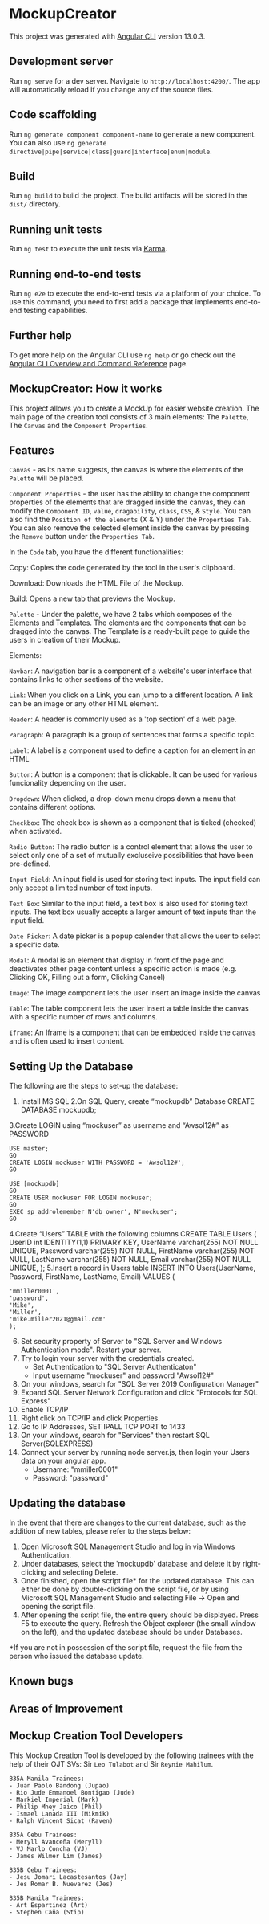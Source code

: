 # MockupCreator

This project was generated with [Angular CLI](https://github.com/angular/angular-cli) version 13.0.3.

## Development server

Run `ng serve` for a dev server. Navigate to `http://localhost:4200/`. The app will automatically reload if you change any of the source files.

## Code scaffolding

Run `ng generate component component-name` to generate a new component. You can also use `ng generate directive|pipe|service|class|guard|interface|enum|module`.

## Build

Run `ng build` to build the project. The build artifacts will be stored in the `dist/` directory.

## Running unit tests

Run `ng test` to execute the unit tests via [Karma](https://karma-runner.github.io).

## Running end-to-end tests

Run `ng e2e` to execute the end-to-end tests via a platform of your choice. To use this command, you need to first add a package that implements end-to-end testing capabilities.

## Further help

To get more help on the Angular CLI use `ng help` or go check out the [Angular CLI Overview and Command Reference](https://angular.io/cli) page.

## MockupCreator: How it works

This project allows you to create a MockUp for easier website creation. The main page of the creation tool consists of 3 main elements: The `Palette`, The `Canvas` and the `Component Properties`.

## Features

`Canvas` - as its name suggests, the canvas is where the elements of the `Palette` will be placed.

`Component Properties` - the user has the ability to change the component properties of the elements that are dragged inside the canvas, they can modify the `Component ID`, `value`, `dragability`, `class`, `CSS`, & `Style`. You can also find the `Position of the elements` (X & Y) under the `Properties Tab`. You can also remove the selected element inside the canvas by pressing the `Remove` button under the `Properties Tab`. 

In the `Code` tab, you have the different functionalities:

Copy: Copies the code generated by the tool in the user's clipboard.

Download: Downloads the HTML File of the Mockup.

Build: Opens a new tab that previews the Mockup.

`Palette` - Under the palette, we have 2 tabs which composes of the Elements and Templates. The elements are the components that can be dragged into the canvas. The Template is a ready-built page to guide the users in creation of their Mockup.

Elements:

`Navbar`: A navigation bar is a component of a website's user interface that contains links to other sections of the website.

`Link`: When you click on a Link, you can jump to a different location. A link can be an image or any other HTML element.

`Header`: A header is commonly used as a 'top section' of a web page.

`Paragraph`: A paragraph is a group of sentences that forms a specific topic.

`Label`: A label is a component used to define a caption for an element in an HTML

`Button`: A button is a component that is clickable. It can be used for various funcionality depending on the user.

`Dropdown`: When clicked, a drop-down menu drops down a menu that contains different options.

`Checkbox`: The check box is shown as a component that is ticked (checked) when activated.

`Radio Button`: The radio button is a control element that allows the user to select only one of a set of mutually excluseive possibilities that have been pre-defined.

`Input Field`: An input field is used for storing text inputs. The input field can only accept a limited number of text inputs.

`Text Box`: Similar to the input field, a text box is also used for storing text inputs. The text box usually accepts a larger amount of text inputs than the input field.

`Date Picker`: A date picker is a popup calender that allows the user to select a specific date.

`Modal`: A modal is an element that display in front of the page and deactivates other page content unless a specific action is made (e.g. Clicking OK, Filling out a form, Clicking Cancel)

`Image`: The image component lets the user insert an image inside the canvas

`Table`: The table component lets the user insert a table inside the canvas with a specific number of rows and columns.

`Iframe`: An Iframe is a component that can be embedded inside the canvas and is often used to insert content.

## Setting Up the Database

The following are the steps to set-up the database:
1. Install MS SQL
2.On SQL Query, create “mockupdb” Database
     	CREATE DATABASE mockupdb;

3.Create LOGIN using “mockuser” as username and “Awsol12#”  as PASSWORD 

    USE master;
    GO
  	CREATE LOGIN mockuser WITH PASSWORD = 'Awsol12#';
  	GO

  	USE [mockupdb]
  	GO
  	CREATE USER mockuser FOR LOGIN mockuser;
  	GO
  	EXEC sp_addrolemember N'db_owner', N'mockuser';
    GO
    
4.Create “Users” TABLE with the following columns
        CREATE TABLE Users (
    	UserID int IDENTITY(1,1) PRIMARY KEY,
    	UserName varchar(255) NOT NULL UNIQUE,
    	Password varchar(255) NOT NULL,
   	FirstName varchar(255) NOT NULL,
   	LastName varchar(255) NOT NULL,
   	Email varchar(255) NOT NULL UNIQUE,
    );
5.Insert a record in Users table 
	INSERT INTO Users(UserName, Password, FirstName, LastName, Email) VALUES (
    
    'mmiller0001',
    'password',
    'Mike',
    'Miller',
    'mike.miller2021@gmail.com'
    );
6. Set security property of Server to "SQL Server and Windows Authentication mode". Restart your server.
7.  Try to login your server with the credentials created.
    - Set Authentication to "SQL Server Authenticaton"
    - Input username "mockuser" and password "Awsol12#"
8. On your windows, search for "SQL Server 2019 Configuration Manager"
9. Expand SQL Server Network Configuration and click "Protocols for SQL Express"
10. Enable TCP/IP
11. Right click on TCP/IP and click Properties.
12. Go to IP Addresses, SET IPALL TCP PORT to 1433
13. On your windows, search for "Services" then restart SQL Server(SQLEXPRESS)
14. Connect your server by running node server.js, then login your Users data on your angular app.
    - Username: "mmiller0001"
    - Password: "password"

## Updating the database

In the event that there are changes to the current database, such as the addition of new tables, please refer to the steps below:
1. Open Microsoft SQL Management Studio and log in via Windows Authentication.
2. Under databases, select the 'mockupdb' database and delete it by right-clicking and selecting Delete.
3. Once finished, open the script file* for the updated database. This can either be done by double-clicking on the script file, or
   by using Microsoft SQL Management Studio and selecting File -> Open and opening the script file.
4. After opening the script file, the entire query should be displayed. Press F5 to execute the query. Refresh the Object explorer
   (the small window on the left), and the updated database should be under Databases.

*If you are not in possession of the script file, request the file from the person who issued the database update.

## Known bugs

## Areas of Improvement

## Mockup Creation Tool Developers

This Mockup Creation Tool is developed by the following trainees with the help of their OJT SVs: Sir `Leo Tulabot` and Sir `Reynie Mahilum`.

    B35A Manila Trainees:
    - Juan Paolo Bandong (Jupao)
    - Rio Jude Emmanoel Bontigao (Jude)
    - Markiel Imperial (Mark)
    - Philip Mhey Jaico (Phil)
    - Ismael Lanada III (Mikmik)
    - Ralph Vincent Sicat (Raven)

    B35A Cebu Trainees:
    - Meryll Avanceña (Meryll)
    - VJ Marlo Concha (VJ)
    - James Wilmer Lim (James)

    B35B Cebu Trainees:
    - Jesu Jomari Lacastesantos (Jay)
    - Jes Romar B. Nuevarez (Jes)

    B35B Manila Trainees:
    - Art Espartinez (Art)
    - Stephen Caña (Stip)
